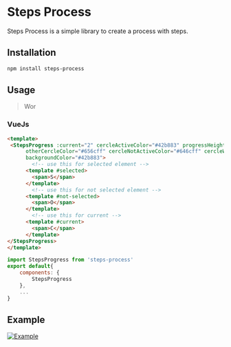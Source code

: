 # Steps Process
<!-- description -->
Steps Process is a simple library to create a process with steps.

## Installation

```bash
npm install steps-process
```

## Usage

> Wor

### VueJs

```html
<template>
 <StepsProgress :current="2" cercleActiveColor="#42b883" progressHeight="8px" cercleHeight="30px"
      otherCercleColor="#656cff" cercleNotActiveColor="#646cff" cercleWidth="30px" backgroundHeight="10px" :end="5"
      backgroundColor="#42b883">
        <!-- use this for selected element -->
      <template #selected>
        <span>S</span>
      </template>
        <!-- use this for not selected element -->
      <template #not-selected>
        <span>O</span>
      </template>
        <!-- use this for current -->
      <template #current>
        <span>C</span>
      </template>
</StepsProgress>
</template>
```

```js
import StepsProgress from 'steps-process'
export default{
    components: {
        StepsProgress
    },
    ...
}
```

## Example

<!-- video-->
[![Example](https://img.youtube.com/vi/1Q2Q3Q4Q5Q6/0.jpg)](https://www.youtube.com/watch?v=1Q2Q3Q4Q5Q6)
